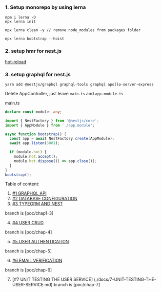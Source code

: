 ### 1. Setup monorepo by using lerna

```
npm i lerna -D
npx lerna init

npx lerna clean -y // remove node_modules from packages folder

npx lerna bootstrap --hoist
```

### 2. setup hmr for nest.js

[hot-reload](https://docs.nestjs.com/recipes/hot-reload)

### 3. setup graphql for nest.js

```
yarn add @nestjs/graphql graphql-tools graphql apollo-server-express
```

Delete AppController, just leave `main.ts` and `app.module.ts`

main.ts

```ts
declare const module: any;

import { NestFactory } from '@nestjs/core';
import { AppModule } from './app.module';

async function bootstrap() {
  const app = await NestFactory.create(AppModule);
  await app.listen(3001);

  if (module.hot) {
    module.hot.accept();
    module.hot.dispose(() => app.close());
  }
}
bootstrap();
```

Table of content:

1. [#1 GRAPHQL API](./docs/1-GRAPHQL-API.md)
2. [#2 DATABASE CONFIGURATION](./docs/2-DATABASE-CONFIGURATION.md)
3. [#3 TYPEORM AND NEST](./docs/3-TYPEORM-AND-NEST.md)

branch is [poc/chap1-3]

4. [#4 USER CRUD](./docs/4-USER-CRUD.md)

branch is [poc/chap-4]

5. [#5 USER AUTHENTICATION](./docs/5-USER-AUTHENTICATION.md)

branch is [poc/chap-5]

6. [#6 EMAIL VERIFICATION](./docs/6-EMAIL-VERIFICATION.md)

branch is [poc/chap-6]

7. [#7 UNIT TESTING THE USER SERVICE] (./docs/7-UNIT-TESTING-THE-USER-SERVICE.md)
   branch is [poc/chap-7]
